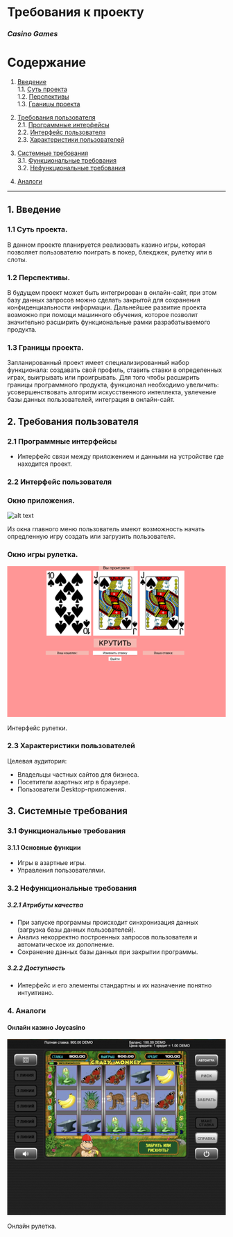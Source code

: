 # Требования к проекту  
### *Casino Games*


# Содержание

 1.	[Введение](#1)   
   1.1. [Суть проекта](#1.1)    
   1.2. [Перспективы](#1.2)  
   1.3.  [Границы проекта](#1.3)  
 
 2.	[Требования пользователя](#2)   
   2.1. [Программные интерфейсы](#2.1)   
   2.2. [Интерфейс пользователя](#2.2)   
   2.3. [Характеристики пользователей](#2.3) 
   
 3.	[Системные требования](#3)    
   3.1. [Функциональные требования](#3.1)   
   3.2. [Нефункциональные требования](#3.2)   
         
 4.	[Аналоги](#4) 
 
---
##  1.	Введение <a name="1"></a>   

###     1.1	Суть проекта.<a name="1.1"></a>
В данном проекте планируется реализовать казино игры, которая позволяет пользователю поиграть в покер, блекджек, рулетку или в слоты. 

###     1.2 Перспективы.<a name="1.2"></a> 
В будущем проект может быть интегрирован в онлайн-сайт, при этом базу данных запросов можно сделать закрытой для сохранения конфиденциальности информации.
Дальнейшее развитие проекта возможно при помощи машинного обучения, которое позволит значительно расширить функциональные рамки разрабатываемого продукта.

###     1.3 Границы проекта.<a name="1.3"></a>      
Запланированный проект имеет специализированный набор функционала: создавать свой профиль, ставить ставки в определенных играх, выигрывать или проигрывать. Для того чтобы расширить границы программного продукта, функционал необходимо увеличить: усовершенствовать алгоритм искусственного интеллекта, увлечение базы данных пользователей, интеграция в онлайн-сайт.

## 2.	Требования пользователя<a name="2"></a> 

### 2.1	Программные интерфейсы<a name="2.1"></a>   
-	Интерфейс связи между приложением и данными на устройстве где находится проект. 

### 2.2	Интерфейс пользователя<a name="2.2"></a>   
### Окно приложения.
![alt text](https://github.com/shmouk/JACKPOTSmachine/blob/master/Mokups/Start.png)  

Из окна главного меню пользователь имеют возможность начать опредленную игру создать или загрузить пользователя.

### Окно игры рулетка.
![alt text](https://github.com/shmouk/JACKPOTSmachine/blob/master/Mokups/Roulette.png)

Интерфейс рулетки.

### 2.3	Характеристики пользователей<a name="2.3"></a>   
Целевая аудитория:  
-	Владельцы частных сайтов для бизнеса.
- Посетители азартных игр в браузере.
- Пользователи Desktop-приложения.

## 3. Системные требования<a name="3"></a>   

### 3.1 Функциональные требования<a name="3.1"></a> 
#### 3.1.1 Основные функции 
 -	Игры в азартные игры. 
 -	Управления пользователями.  

### 3.2	Нефункциональные требования<a name="3.2"></a> 
##### 3.2.1	Атрибуты качества
-	При запуске программы происходит синхронизация данных (загрузка базы данных пользователей).
-	Анализ некорректно построенных запросов пользователя и автоматическое их дополнение.
-	Сохранение данных базы данных при закрытии программы.
##### 	3.2.2	Доступность
-	Интерфейс и его элементы стандартны и их назначение понятно интуитивно.  

### 4. Аналоги<a name="4"></a> 

#### Онлайн казино Joycasino

![alt text](https://github.com/shmouk/JACKPOTSmachine/blob/master/Images/joycasino.png)

Онлайн рулетка.

